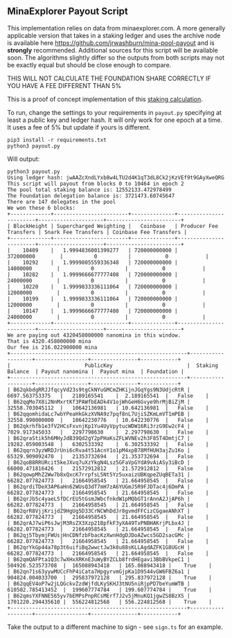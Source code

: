 ## MinaExplorer Payout Script

This implementation relies on data from minaexplorer.com. A more generally applicable version that takes in a staking ledger and uses the archive node is available here https://github.com/jrwashburn/mina-pool-payout and is **strongly** recommended. Additional sources for this script will be available soon. The algorithms slightly differ so the outputs from both scripts may not be exactly equal but should be close enough to compare.

THIS WILL NOT CALCULATE THE FOUNDATION SHARE CORRECTLY IF YOU HAVE A FEE DIFFERENT THAN 5%

This is a proof of concept implementation of this [staking calculation](https://docs.minaexplorer.com/minaexplorer/calculating-payments).

To run, change the settings to your requirements in `payout.py` specifying at least a public key and ledger hash. It will only work for one epoch at a time. It uses a fee of 5% but update if yours is different.

```
pip3 install -r requirements.txt
python3 payout.py
```

Will output:

```
python3 payout.py
Using ledger hash: jwAAZcXndLYxb8w4LTU2d4K1qT3dL8Ck2jKzVEf9t9GAyXweQRG
This script will payout from blocks 0 to 10464 in epoch 2
The pool total staking balance is: 12552133.472978499
The Foundation delegation balance is: 3721473.60745647
There are 147 delegates in the pool
We won these 6 blocks:
+-------------+------------------------+--------------+------------------------+---------------------+------------------------+
| BlockHeight | Supercharged Weighting |   Coinbase   | Producer Fee Transfers | Snark Fee Transfers | Coinbase Fee Transfers |
+-------------+------------------------+--------------+------------------------+---------------------+------------------------+
|    10409    |   1.9994836001399277   | 720000000000 |       372000000        |          0          |           0            |
|    10292    |   1.9999805559336348   | 720000000000 |        14000000        |          0          |           0            |
|    10282    |   1.9999666677777408   | 720000000000 |        24000000        |          0          |           0            |
|    10220    |   1.9999833336111064   | 720000000000 |        12000000        |          0          |           0            |
|    10199    |   1.9999833336111064   | 720000000000 |        12000000        |          0          |           0            |
|    10147    |   1.9999666677777408   | 720000000000 |        24000000        |          0          |           0            |
+-------------+------------------------+--------------+------------------------+---------------------+------------------------+
We are paying out 4320458000000 nanomina in this window.
That is 4320.458000000 mina
Our fee is 216.022900000 mina
+---------------------------------------------------------+-------------------+-----------------+---------------+------------+
|                        PublicKey                        |  Staking Balance  | Payout nanomina |  Payout mina  | Foundation |
+---------------------------------------------------------+-------------------+-----------------+---------------+------------+
| B62qkbdgRRJJfqcyVd23s9tgCkNYuGMCmZHKijnJGqYgs9N3UdjcRtR |  6697.563753375   |   2189165541    |  2.189165541  |   False    |
| B62qqMo7X8i2NnMxrtKf3PAWfbEADk4V1ojWhGeH6Gvye9hrMjBiZjM |  32558.703045112  |   10642136981   | 10.642136981  |   False    |
| B62qqomhidaLc7wbYPeaHkGkzXVNA9z7pqf8nL7UjiSZKmLmVT1mPEB |  32558.990000000  |   10642230776   | 10.642230776  |   False    |
| B62qkrhfb1e3fV2HCsFxvnjKp1Yu4UyVpytucWDW16Ri3rzG9Ew2cF4 |  7029.917345033   |   2297798630    |  2.297798630  |   False    |
| B62qraStik5h6MHyJdB39Qd2gY2pPHaKsZFLWVNEv2h3F85T4DmtjC7 |  19282.059003548  |   6302533392    |  6.302533392  |   False    |
| B62qqrn3yzWRDJrUni6cRva4t51AcnY1o1pM4xpB78MfHUH3ajZu1Ko |  65329.909092470  |   21353732694   | 21.353732694  |   False    |
| B62qoB8RRURcit5keJXvq7uXzYkgN4Lsz5GFaVpGYdA9vAiASy3iBcD |  66000.471816426  |   21572912812   | 21.572912812  |   False    |
| B62qowpMhZ2Ww7b8xQxcK7rrpfsL5Nt5Yz5uxaizUBKqpeZUqBETa31 |  66282.077824773  |   21664958545   | 21.664958545  |   False    |
| B62qrdiTDeX3AP6aHn62WUsQ3dT7mH7zA6YUGmJ5R9FJDTac4j6DmPA |  66282.077824773  |   21664958545   | 21.664958545  |   False    |
| B62qrJb5c4yaeL5fDCrEU5tGsmJWbcfnkdW1pMQbGT1rAnnA2JjAP6h |  66282.077824773  |   21664958545   | 21.664958545  |   False    |
| B62qrR8VjjKrijdZ9HgUg5D33CrNCWhDdJr8gvmdFFCizCGgaeANhXT |  66282.077824773  |   21664958545   | 21.664958545  |   False    |
| B62qrAJ7wiP6sJwjM3RsZX3Xzp21BpfkF3yXA49TxPNBHAKrjPLbx4J |  66282.077824773  |   21664958545   | 21.664958545  |   False    |
| B62qj5TbymjFWUsjHnCDNfzbFbacKzXwnHdgDJDoAZwcs5GD2sacGMc |  66282.077824773  |   21664958545   | 21.664958545  |   False    |
| B62qrYkGp44a78p3t6uifiBq2wwctJw3k8u88sKLLAgdAZFK1G8UGcH |  66282.077824773  |   21664958545   | 21.664958545  |   False    |
| B62qmQAFPta1Q3c7wXHxXRKnE3uWyBYZCLb8frdHEgavi3BbBVkpeC1 | 504926.523573708  |  165088943418   | 165.088943418 |    True    |
| B62qn71s63yywMUCcFhP4iCata7HpgyrvmGjpKa1D9544vGW6FBZ6a1 | 904824.004033700  |  295837972128   | 295.837972128 |    True    |
| B62qqEV4oP7w2jLQGckvZzdWjfdLKySKHJ3tNU5niRjpPD7beYumWTB | 610502.785413452  |  199607774784   | 199.607774784 |    True    |
| B62qmsYXFNNE565yv7bEMPsPnpRCsMErf7J2v5jMnuKQ1jgwZS8BzXS | 1701220.294435610 |  556224812568   | 556.224812568 |    True    |
+---------------------------------------------------------+-------------------+-----------------+---------------+------------+
```

Take the output to a different machine to sign - see `sign.ts` for an example.
